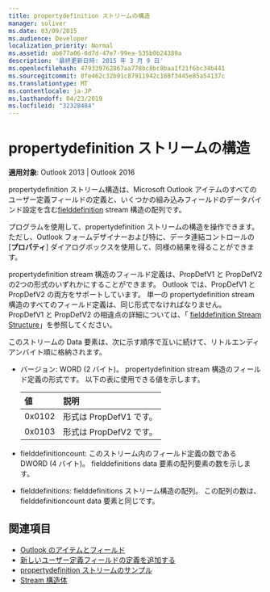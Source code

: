 ```yaml
---
title: propertydefinition ストリームの構造
manager: soliver
ms.date: 03/09/2015
ms.audience: Developer
localization_priority: Normal
ms.assetid: ab677a06-6d7d-47e7-99ea-535b0b24389a
description: '最終更新日時: 2015 年 3 月 9 日'
ms.openlocfilehash: 479339762867aa778bc8bc8baa1f21f6bc34b441
ms.sourcegitcommit: 8fe462c32b91c87911942c188f3445e85a54137c
ms.translationtype: MT
ms.contentlocale: ja-JP
ms.lasthandoff: 04/23/2019
ms.locfileid: "32328484"
---
```

# <a name="propertydefinition-stream-structure"></a>propertydefinition ストリームの構造

**適用対象**: Outlook 2013 | Outlook 2016 
  
propertydefinition ストリーム構造は、Microsoft Outlook アイテムのすべてのユーザー定義フィールドの定義と、いくつかの組み込みフィールドのデータバインド設定を含む[fielddefinition](fielddefinition-stream-structure.md) stream 構造の配列です。 
  
プログラムを使用して、propertydefinition ストリームの構造を操作できます。 ただし、Outlook フォームデザイナーおよび特に、データ連結コントロールの [**プロパティ**] ダイアログボックスを使用して、同様の結果を得ることができます。 
  
propertydefinition stream 構造のフィールド定義は、PropDefV1 と PropDefV2 の2つの形式のいずれかにすることができます。 Outlook では、PropDefV1 と PropDefV2 の両方をサポートしています。 単一の propertydefinition stream 構造のすべてのフィールド定義は、同じ形式でなければなりません。 PropDefV1 と PropDefV2 の相違点の詳細については、「 [fielddefinition Stream Structure](fielddefinition-stream-structure.md)」を参照してください。
  
このストリームの Data 要素は、次に示す順序で互いに続けて、リトルエンディアンバイト順に格納されます。
  
- バージョン: WORD (2 バイト)。 propertydefinition stream 構造のフィールド定義の形式です。 以下の表に使用できる値を示します。
    
    |**値**|**説明**|
    |:-----|:-----|
    |0x0102  <br/> |形式は PropDefV1 です。  <br/> |
    |0x0103  <br/> |形式は PropDefV2 です。  <br/> |
   
- fielddefinitioncount: このストリーム内のフィールド定義の数である DWORD (4 バイト)。 fielddefinitions data 要素の配列要素の数を示します。
    
- fielddefinitions: fielddefinitions ストリーム構造の配列。 この配列の数は、fielddefinitioncount data 要素と同じです。
    
## <a name="see-also"></a>関連項目

- [Outlook のアイテムとフィールド](outlook-items-and-fields.md)
- [新しいユーザー定義フィールドの定義を追加する](how-to-add-a-definition-for-a-new-user-defined-field.md)
- [propertydefinition ストリームのサンプル](propertydefinition-stream-sample.md)
- [Stream 構造体](stream-structures.md)

